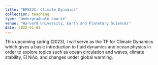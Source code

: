```yaml
---
title: "EPS231: Climate Dynamics"
collection: teaching
type: "Undergraduate course"
venue: "Harvard University, Earth and Planetary Sciences"
date: 2022-01-01
---
```


This upcoming spring (2023), I will serve as the TF for Climate Dynamics which gives a basic introduction to fluid dynamics and ocean physics in order to explore topics such as ocean circulation and waves, climate stability, El Niño, and changes under global warming. 
